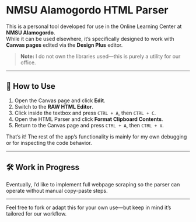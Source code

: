 # NMSU Alamogordo HTML Parser

This is a personal tool developed for use in the Online Learning Center at **NMSU Alamogordo**.  
While it can be used elsewhere, it’s specifically designed to work with **Canvas pages** edited via the **Design Plus** editor.

> **Note:** I do not own the libraries used—this is purely a utility for our office.

---

## 🚀 How to Use

1. Open the Canvas page and click **Edit**.
2. Switch to the **RAW HTML Editor**.
3. Click inside the textbox and press `CTRL + A`, then `CTRL + C`.
4. Open the HTML Parser and click **Format Clipboard Contents**.
5. Return to the Canvas page and press `CTRL + A`, then `CTRL + V`.

That’s it! The rest of the app’s functionality is mainly for my own debugging or for inspecting the code behavior.

---

## 🛠️ Work in Progress

Eventually, I’d like to implement full webpage scraping so the parser can operate without manual copy-paste steps.

---

Feel free to fork or adapt this for your own use—but keep in mind it’s tailored for our workflow.
